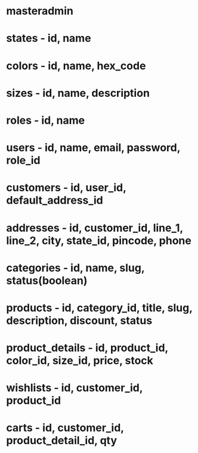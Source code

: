 # masteradmin

# states - id, name
# colors - id, name, hex_code
# sizes - id, name, description

# roles - id, name
# users - id, name, email, password, role_id
# customers - id, user_id, default_address_id
# addresses - id, customer_id, line_1, line_2, city, state_id, pincode, phone

# categories - id, name, slug, status(boolean)
# products - id, category_id, title, slug, description, discount, status
# product_details - id, product_id, color_id, size_id, price, stock

# wishlists - id, customer_id, product_id
# carts - id, customer_id, product_detail_id, qty